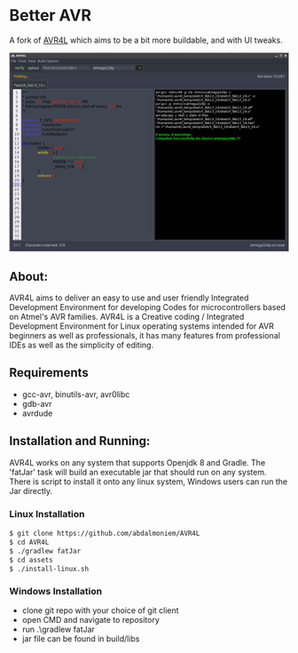 # Better AVR
A fork of [AVR4L](https://github.com/abdalmoniem/AVR4L) which aims to be a bit more buildable, and with UI 
tweaks.

![a screenshot of the two panel UI](Main_UI.png)

## About:
AVR4L aims to deliver an easy to use and user friendly Integrated Development Environment for developing Codes for microcontrollers based on Atmel's AVR families. AVR4L is a Creative coding / Integrated Development Environment for Linux operating systems intended for AVR beginners as well as professionals, it has many features from professional IDEs as well as the simplicity of editing.

## Requirements
- gcc-avr, binutils-avr, avr0libc
- gdb-avr
- avrdude

## Installation and Running:

AVR4L works on any system that supports Openjdk 8 and Gradle.
The 'fatJar' task will build an executable jar that should run on any system.
There is script to install it onto any linux system, Windows users can run the Jar 
directly.

### Linux Installation

```
$ git clone https://github.com/abdalmoniem/AVR4L
$ cd AVR4L
$ ./gradlew fatJar
$ cd assets
$ ./install-linux.sh
```

### Windows Installation
- clone git repo with your choice of git client
- open CMD and navigate to repository
- run .\gradlew fatJar
- jar file can be found in build/libs
